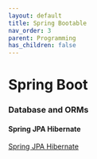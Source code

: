 ```yaml
---
layout: default
title: Spring Bootable
nav_order: 3
parent: Programming
has_children: false
---
```


# Spring Boot
### Database and ORMs
#### Spring JPA Hibernate
[Spring JPA Hibernate](https://gist.github.com/atishchoudhury/16c6e7290dcfde065cf359768fc351aa/e91ed6579dc6f0950fce2a3024b99347be418b79#file-readme-md)